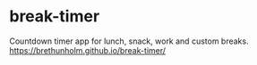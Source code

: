 # break-timer
Countdown timer app for lunch, snack, work and custom breaks. 
https://brethunholm.github.io/break-timer/
